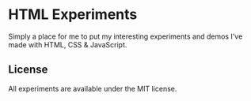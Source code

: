 # HTML Experiments
Simply a place for me to put my interesting experiments and demos I've made with HTML, CSS &amp; JavaScript.

## License
All experiments are available under the MIT license.

